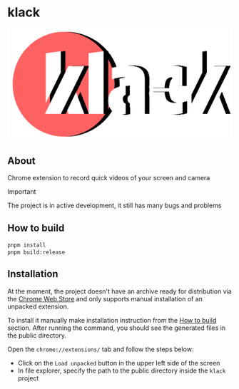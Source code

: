# klack

<!-- markdownlint-disable MD033 -->
<p align="center">
  <img src="./docs/assets/Lookup_512x257.png" alt="klack lookup">
</p>

## About

Chrome extension to record quick videos of your screen and camera

> [!IMPORTANT]
> The project is in active development, it still has many bugs and problems

## How to build

```shell
pnpm install
pnpm build:release
```

## Installation

At the moment, the project doesn't have an archive ready for distribution via the [Chrome Web Store](https://chromewebstore.google.com/category/extensions) and only supports manual installation of an unpacked extension.

To install it manually make installation instruction from the [How to build](#how-to-build) section. After running the command, you should see the generated files in the public directory.

Open the `chrome://extensions/` tab and follow the steps below:

- Click on the `Load unpacked` button in the upper left side of the screen
- In file explorer, specify the path to the public directory inside the `klack` project
